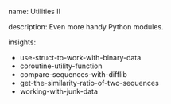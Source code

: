 name: Utilities II

description: Even more handy Python modules.

insights:

- use-struct-to-work-with-binary-data
- coroutine-utility-function
- compare-sequences-with-difflib
- get-the-similarity-ratio-of-two-sequences
- working-with-junk-data

